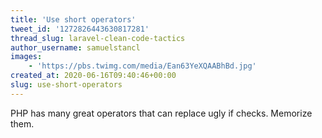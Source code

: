 ```yaml
---
title: 'Use short operators'
tweet_id: '1272826443630817281'
thread_slug: laravel-clean-code-tactics
author_username: samuelstancl
images:
    - 'https://pbs.twimg.com/media/Ean63YeXQAABhBd.jpg'
created_at: 2020-06-16T09:40:46+00:00
slug: use-short-operators
---
```


PHP has many great operators that can replace ugly if checks. Memorize them.